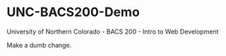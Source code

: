 # UNC-BACS200-Demo
University of Northern Colorado - BACS 200 - Intro to Web Development

Make a dumb change.
